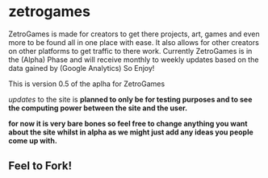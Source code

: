 # zetrogames
ZetroGames is made for creators to get there projects, art, games and even more to be found all in one place with ease. It also allows for other creators on other platforms to get traffic to there work. Currently ZetroGames is in the (Alpha) Phase and will receive monthly to weekly updates based on the data gained by (Google Analytics) So Enjoy!

This is version 0.5 of the aplha for ZetroGames


<i>updates</i> to the site is <b>planned<b> to only be for <strong>testing</strong> purposes and to see the computing power between the site and the user.

for now it is very bare bones so feel free to change anything you want about the site whilst in alpha as we might just add any ideas you people come up with.

Feel to Fork!
--
